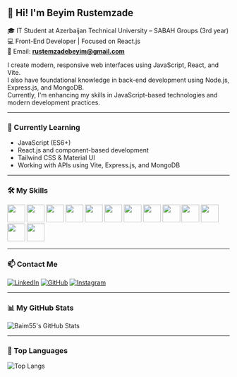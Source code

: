 ## 👋 Hi! I'm Beyim Rustemzade

🎓 IT Student at Azerbaijan Technical University – SABAH Groups (3rd year)  
💻 Front-End Developer | Focused on React.js  
📧 Email: **rustemzadebeyim@gmail.com**

I create modern, responsive web interfaces using JavaScript, React, and Vite.  
I also have foundational knowledge in back-end development using Node.js, Express.js, and MongoDB.  
Currently, I'm enhancing my skills in JavaScript-based technologies and modern development practices.

---

### 🌱 Currently Learning

- JavaScript (ES6+)
- React.js and component-based development
- Tailwind CSS & Material UI
- Working with APIs using Vite, Express.js, and MongoDB

---

### 🛠️ My Skills

<p float="left">
  <img src="https://cdn.jsdelivr.net/gh/devicons/devicon/icons/html5/html5-original.svg" width="40" />
  <img src="https://cdn.jsdelivr.net/gh/devicons/devicon/icons/css3/css3-original.svg" width="40" />
  <img src="https://cdn.jsdelivr.net/gh/devicons/devicon/icons/sass/sass-original.svg" width="40" />
  <img src="https://cdn.jsdelivr.net/gh/devicons/devicon/icons/javascript/javascript-original.svg" width="40" />
  <img src="https://cdn.jsdelivr.net/gh/devicons/devicon/icons/react/react-original.svg" width="40" />
  <img src="https://cdn.jsdelivr.net/gh/devicons/devicon/icons/nodejs/nodejs-original.svg" width="40" />
  <img src="https://cdn.jsdelivr.net/gh/devicons/devicon/icons/express/express-original.svg" width="40" />
  <img src="https://cdn.jsdelivr.net/gh/devicons/devicon/icons/mongodb/mongodb-original.svg" width="40" />
  <img src="https://cdn.jsdelivr.net/gh/devicons/devicon/icons/tailwindcss/tailwindcss-plain.svg" width="40" />
  <img src="https://cdn.jsdelivr.net/gh/devicons/devicon/icons/vite/vite-original.svg" width="40" />
  <img src="https://cdn.jsdelivr.net/gh/devicons/devicon/icons/materialui/materialui-original.svg" width="40" />
  <img src="https://cdn.jsdelivr.net/gh/devicons/devicon/icons/bootstrap/bootstrap-plain.svg" width="40" />
  <img src="https://cdn.jsdelivr.net/gh/devicons/devicon/icons/vscode/vscode-original.svg" width="40" />
</p>

---

### 📫 Contact Me

[![LinkedIn](https://cdn-icons-png.flaticon.com/24/174/174857.png)](https://www.linkedin.com/in/beyim-rustemzade-868b852a6/)
[![GitHub](https://cdn-icons-png.flaticon.com/24/25/25231.png)](https://github.com/Baim55)
[![Instagram](https://cdn-icons-png.flaticon.com/24/2111/2111463.png)](https://www.instagram.com/baiimrstm?igsh=Y3hlY3oxb3M2Znls)

---

### 📊 My GitHub Stats

![Baim55's GitHub Stats](https://github-readme-stats.vercel.app/api?username=Baim55&show_icons=true&theme=tokyonight&hide=contribs,prs)

---

### 📌 Top Languages

![Top Langs](https://github-readme-stats.vercel.app/api/top-langs/?username=Baim55&layout=compact&theme=tokyonight)
